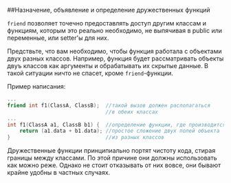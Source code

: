##Назначение, объявление и определение дружественных функций

`friend` позволяет точечно предоставлять доступ другим классам и функциям, которым это реально необходимо, не выпячивая в public или переменные, или setter'ы для них.

Предствьте, что вам необходимо, чтобы функция работала с объектами двух разных классов. Например, функция будет рассматривать объекты двуъ классов как аргументы и обрабатывать их скрытые данные. В такой ситуации ничто не спасет, кроме `friend`-функции.

Пример написания:
```cpp
...
friend int f1(ClassA, ClassB); 	//такой вызов должен располагаться
								//в обеих классах
...
int f1(ClassA a1, ClassB b1) {	//определение функции, где производится
	return (a1.data + b1.data);	//простое сложение двух полей объекта
}								//из разных классов
```

Дружественные функции принципиально портят чистоту кода, стирая границы между классами. По этой причине они должны использовать как можно реже. Однако не стоит отказывать от них вовсе, они бывают крайне удобны в частных случаях.